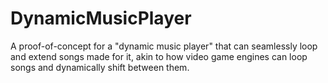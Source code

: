 # DynamicMusicPlayer
A proof-of-concept for a "dynamic music player" that can seamlessly loop and extend songs made for it, akin to how video game engines can loop songs and dynamically shift between them.
